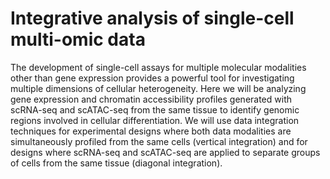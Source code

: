 # Integrative analysis of single-cell multi-omic data

The development of single-cell assays for multiple molecular modalities other than gene expression provides a powerful tool for investigating multiple dimensions of cellular heterogeneity. Here we will be analyzing gene expression and chromatin accessibility profiles generated with scRNA-seq and scATAC-seq from the same tissue to identify genomic regions involved in cellular differentiation. We will use data integration techniques for experimental designs where both data modalities are simultaneously profiled from the same cells (vertical integration) and for designs where scRNA-seq and scATAC-seq are applied to separate groups of cells from the same tissue (diagonal integration). 


